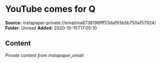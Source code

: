# YouTube comes for Q

**Source:** instapaper-private://email/ea8738198fff53daf93b5b750a157924/
**Folder:** Unread
**Added:** 2020-10-15T17:05:10




## Content
*Private content from instapaper_email*
